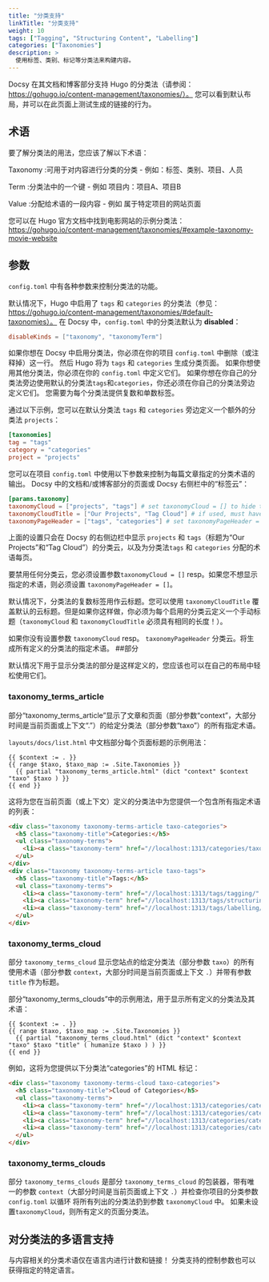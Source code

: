 ```yaml
---
title: "分类支持"
linkTitle: "分类支持"
weight: 10
tags: ["Tagging", "Structuring Content", "Labelling"]
categories: ["Taxonomies"]
description: >
  使用标签、类别、标记等分类法来构建内容。
---
```


Docsy 在其文档和博客部分支持 Hugo 的分类法（请参阅：https://gohugo.io/content-management/taxonomies/）。 您可以看到默认布局，并可以在此页面上测试生成的链接的行为。

## 术语

要了解分类法的用法，您应该了解以下术语：

Taxonomy
:可用于对内容进行分类的分类 - 例如：标签、类别、项目、人员

Term
:分类法中的一个键 - 例如 项目内：项目A、项目B

Value
:分配给术语的一段内容 - 例如 属于特定项目的网站页面

您可以在 Hugo 官方文档中找到电影网站的示例分类法：https://gohugo.io/content-management/taxonomies/#example-taxonomy-movie-website

## 参数

`config.toml` 中有各种参数来控制分类法的功能。

默认情况下，Hugo 中启用了 `tags` 和 `categories` 的分类法（参见：https://gohugo.io/content-management/taxonomies/#default-taxonomies）。 在 Docsy 中，`config.toml` 中的分类法默认为 __disabled__：

```toml
disableKinds = ["taxonomy", "taxonomyTerm"]
```

如果你想在 Docsy 中启用分类法，你必须在你的项目 `config.toml` 中删除（或注释掉）这一行。 然后 Hugo 将为 `tags` 和 `categories` 生成分类页面。 如果你想使用其他分类法，你必须在你的 `config.toml` 中定义它们。 如果你想在你自己的分类法旁边使用默认的分类法`tags`和`categories`，你还必须在你自己的分类法旁边定义它们。 您需要为每个分类法提供复数和单数标签。

通过以下示例，您可以在默认分类法 `tags` 和 `categories` 旁边定义一个额外的分类法 `projects`：

```toml
[taxonomies]
tag = "tags"
category = "categories"
project = "projects"
```

您可以在项目 `config.toml` 中使用以下参数来控制为每篇文章指定的分类术语的输出。 Docsy 中的文档和/或博客部分的页面或 Docsy 右侧栏中的“标签云”：

```toml
[params.taxonomy]
taxonomyCloud = ["projects", "tags"] # set taxonomyCloud = [] to hide taxonomy clouds
taxonomyCloudTitle = ["Our Projects", "Tag Cloud"] # if used, must have same lang as taxonomyCloud
taxonomyPageHeader = ["tags", "categories"] # set taxonomyPageHeader = [] to hide taxonomies on the page headers
```

上面的设置只会在 Docsy 的右侧边栏中显示 `projects` 和 `tags`（标题为“Our Projects”和“Tag Cloud”）的分类云，以及为分类法`tags` 和 `categories` 分配的术语每页。

要禁用任何分类云，您必须设置参数`taxonomyCloud = []` resp。如果您不想显示指定的术语，则必须设置 `taxonomyPageHeader = []`。

默认情况下，分类法的复数标签用作云标题。您可以使用 `taxonomyCloudTitle` 覆盖默认的云标题。但是如果你这样做，你必须为每个启用的分类云定义一个手动标题（`taxonomyCloud` 和 `taxonomyCloudTitle` 必须具有相同的长度！）。

如果你没有设置参数 `taxonomyCloud` resp。 `taxonomyPageHeader` 分类云。将生成所有定义的分类法的指定术语。
##部分

默认情况下用于显示分类法的部分是这样定义的，您应该也可以在自己的布局中轻松使用它们。

### taxonomy_terms_article

部分“taxonomy_terms_article”显示了文章和页面（部分参数“context”，大部分时间是当前页面或上下文“.”）的给定分类法（部分参数“taxo”）的所有指定术语。

`layouts/docs/list.html` 中文档部分每个页面标题的示例用法：

```go-html-template
{{ $context := . }}
{{ range $taxo, $taxo_map := .Site.Taxonomies }}
  {{ partial "taxonomy_terms_article.html" (dict "context" $context "taxo" $taxo ) }}
{{ end }}
```

这将为您在当前页面（或上下文）定义的分类法中为您提供一个包含所有指定术语的列表：

```html
<div class="taxonomy taxonomy-terms-article taxo-categories">
  <h5 class="taxonomy-title">Categories:</h5>
  <ul class="taxonomy-terms">
    <li><a class="taxonomy-term" href="//localhost:1313/categories/taxonomies/" data-taxonomy-term="taxonomies"><span class="taxonomy-label">Taxonomies</span></a></li>
  </ul>
</div>
<div class="taxonomy taxonomy-terms-article taxo-tags">
  <h5 class="taxonomy-title">Tags:</h5>
  <ul class="taxonomy-terms">
    <li><a class="taxonomy-term" href="//localhost:1313/tags/tagging/" data-taxonomy-term="tagging"><span class="taxonomy-label">Tagging</span></a></li>
    <li><a class="taxonomy-term" href="//localhost:1313/tags/structuring-content/" data-taxonomy-term="structuring-content"><span class="taxonomy-label">Structuring Content</span></a></li>
    <li><a class="taxonomy-term" href="//localhost:1313/tags/labelling/" data-taxonomy-term="labelling"><span class="taxonomy-label">Labelling</span></a></li>
  </ul>
</div>
```

### taxonomy_terms_cloud

部分 `taxonomy_terms_cloud` 显示您站点的给定分类法（部分参数 `taxo`）的所有使用术语（部分参数 `context`，大部分时间是当前页面或上下文 `.`）并带有参数 `title` 作为标题。

部分“taxonomy_terms_clouds”中的示例用法，用于显示所有定义的分类法及其术语：

```go-html-template
{{ $context := . }}
{{ range $taxo, $taxo_map := .Site.Taxonomies }}
  {{ partial "taxonomy_terms_cloud.html" (dict "context" $context "taxo" $taxo "title" ( humanize $taxo ) ) }}
{{ end }}
```

例如，这将为您提供以下分类法“categories”的 HTML 标记：
```html
<div class="taxonomy taxonomy-terms-cloud taxo-categories">
  <h5 class="taxonomy-title">Cloud of Categories</h5>
  <ul class="taxonomy-terms">
    <li><a class="taxonomy-term" href="//localhost:1313/categories/category-1/" data-taxonomy-term="category-1"><span class="taxonomy-label">category 1</span><span class="taxonomy-count">3</span></a></li>
    <li><a class="taxonomy-term" href="//localhost:1313/categories/category-2/" data-taxonomy-term="category-2"><span class="taxonomy-label">category 2</span><span class="taxonomy-count">1</span></a></li>
    <li><a class="taxonomy-term" href="//localhost:1313/categories/category-3/" data-taxonomy-term="category-3"><span class="taxonomy-label">category 3</span><span class="taxonomy-count">2</span></a></li>
    <li><a class="taxonomy-term" href="//localhost:1313/categories/category-4/" data-taxonomy-term="category-4"><span class="taxonomy-label">category 4</span><span class="taxonomy-count">6</span></a></li>
  </ul>
</div>
```

### taxonomy_terms_clouds

部分 `taxonomy_terms_clouds` 是部分 `taxonomy_terms_cloud` 的包装器，带有唯一的参数 `context`（大部分时间是当前页面或上下文 `.`）并检查你项目的分类参数 `config.toml` 以循环 将所有列出的分类法扔到参数 `taxonomyCloud` 中。 如果未设置`taxonomyCloud`，则所有定义的页面分类法。

## 对分类法的多语言支持

与内容相关的分类术语仅在语言内进行计数和链接！ 分类支持的控制参数也可以获得指定的特定语言。